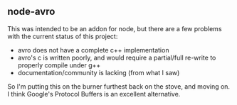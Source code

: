 node-avro
---------

This was intended to be an addon for node, but there are a few problems with the
current status of this project:

  - avro does not have a complete c++ implementation
  - avro's c is written poorly, and would require a partial/full re-write to properly compile under g++
  - documentation/community is lacking (from what I saw)

So I'm putting this on the burner furthest back on the stove, and moving on.  
I think Google's Protocol Buffers is an excellent alternative.
